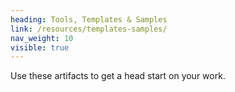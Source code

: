 ```yaml
---
heading: Tools, Templates & Samples
link: /resources/templates-samples/
nav_weight: 10
visible: true
---
```


Use these artifacts to get a head start on your work.
